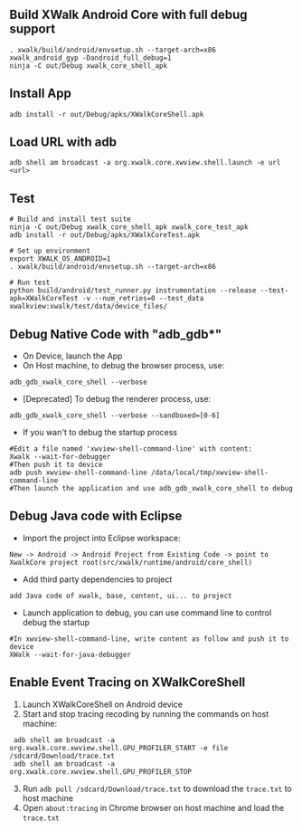 ## Build XWalk Android Core with full debug support
```
. xwalk/build/android/envsetup.sh --target-arch=x86
xwalk_android_gyp -Dandroid_full_debug=1
ninja -C out/Debug xwalk_core_shell_apk
```
## Install App
```
adb install -r out/Debug/apks/XWalkCoreShell.apk
```
## Load URL with adb
```
adb shell am broadcast -a org.xwalk.core.xwview.shell.launch -e url <url>
```
## Test
```
# Build and install test suite
ninja -C out/Debug xwalk_core_shell_apk xwalk_core_test_apk
adb install -r out/Debug/apks/XWalkCoreTest.apk

# Set up environment
export XWALK_OS_ANDROID=1
. xwalk/build/android/envsetup.sh --target-arch=x86 

# Run test
python build/android/test_runner.py instrumentation --release --test-apk=XWalkCoreTest -v --num_retries=0 --test_data xwalkview:xwalk/test/data/device_files/
```
## Debug Native Code with "adb_gdb*"
* On Device, launch the App
* On Host machine, to debug the browser process, use:
```
adb_gdb_xwalk_core_shell --verbose
```
* [Deprecated] To debug the renderer process, use:
```
adb_gdb_xwalk_core_shell --verbose --sandboxed=[0-6]
```
* If you wan't to debug the startup process
```
#Edit a file named 'xwview-shell-command-line' with content:
Xwalk --wait-for-debugger
#Then push it to device
adb push xwview-shell-command-line /data/local/tmp/xwview-shell-command-line
#Then launch the application and use adb_gdb_xwalk_core_shell to debug
```

## Debug Java code with Eclipse
* Import the project into Eclipse workspace:
```
New -> Android -> Android Project from Existing Code -> point to XwalkCore project root(src/xwalk/runtime/android/core_shell)
```
* Add third party dependencies to project
```
add Java code of xwalk, base, content, ui... to project
```
* Launch application to debug, you can use command line to control debug the startup
```
#In xwview-shell-command-line, write content as follow and push it to device
XWalk --wait-for-java-debugger
```

## Enable Event Tracing on XWalkCoreShell
1. Launch XWalkCoreShell on Android device
2. Start and stop tracing recoding by running the commands on host machine:
```
 adb shell am broadcast -a org.xwalk.core.xwview.shell.GPU_PROFILER_START -e file /sdcard/Download/trace.txt
 adb shell am broadcast -a org.xwalk.core.xwview.shell.GPU_PROFILER_STOP
```
3. Run `adb pull /sdcard/Download/trace.txt` to download the `trace.txt` to host machine
4. Open `about:tracing` in Chrome browser on host machine and load the `trace.txt`
